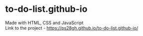 # to-do-list.github-io
Made with HTML, CSS and JavaScript
<br>
Link to the project - https://ps28gh.github.io/to-do-list.github-io/
